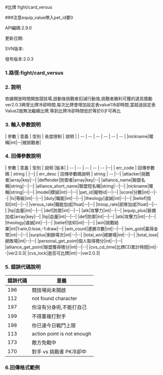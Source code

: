 #比牌 fight/card_versus


###注意equip_value帶入pet_id要0


API編碼:2.9.0

> 


更新日期:

> 

SVN版本:

> 

發布版本:2.0.3
### 1.路徑:fight/card_versus

### 2. 說明
依據開放時間開放競技場,啟動後挑戰者扣減行動值,挑戰者勝利可獲的道具獎勵
ver2.0.3興曾比牌冷卻時間,每次比牌會增加設定表value1冷卻時間,當超過設定表Value2就無法繼續比牌,等到比牌冷卻時間低於等於0才可再比

### 3. 輸入參數說明


| 參數 | 意義 | 型別 | 長度限制 | 說明 |
| -- | -- | -- | -- | -- | -- |
|nickname|暱稱|int|--|被挑戰者|


### 4. 回傳參數說明
| 參數 | 意義 | 型別 | 說明 |版本|
| -- | -- | -- | -- | -- |--|
| err_code | 回傳參數碼 | string |  |--|
| err_desc | 回傳參數碼說明 | string | -- |--|
|attacker|挑戰者|array|key|--|
|deffender|防禦者|array|key|--|
|alliance_name|聯盟名稱|string|--|--|
|alliance_short_name|聯盟短名稱|string|--|--|
|nickname|暱稱|string|--|--|
|model|模組|int|--|--|
|pet_id|寵物id|--|--|
|score|分數|int|--|--|
|lv|等級|int|--|--|
|duty|職能|int|--|--|
|theology|虔誠|int|--|--|
|belief|信仰|int|--|--|
|versus_rate|職能加成|float|--|--|
|troop_rate|部隊加成|float|--|--|
|hp|血量|int|--|--|
|def|防禦|int|--|--|
|atk|攻擊力|int|--|--|
|equip_plus|裝備加成|array|key|--|
|hp|血量|int|--|--|
|def|防禦|int|--|--|
|atk|攻擊力|int|--|--|
|theology|虔誠|int|--|--|
|belief|信仰|int|--|--|
|win|挑戰結果|int|1:win,0:lose,-1:draw|--|
|win_count|連勝次數|int|--|--|
|win_gold|贏得金幣|int|--|--|
|surplus|剩餘場次|int|--|--|
|total_win|總勝場|int|--|--|
|total_lose|總敗場|int|--|--|
|personal_get_point|個人取得積分|int|--|--|
|alliance_get_point|聯盟獲得積分|int|--|--|
|cvs_cd_time|比牌CD累計時間|int|--|ver2.0.3|
|cvs_lock|是否可比牌|int|--|ver2.0.3|


### 5. 錯誤代碼說明
|錯誤代碼|意義|
|--|--|
|196|競技場尚未開啟|
|112|not found character|
|197|你沒有分身術,不能打自己|
|199|不得重複打對手|
|198|你已達今日戰鬥上限|
|113|action point is not enough|
|173|敵方免戰中|
|170|對手 vs 挑戰者 PK冷卻中|


### 6.回傳格式範例

```

```

